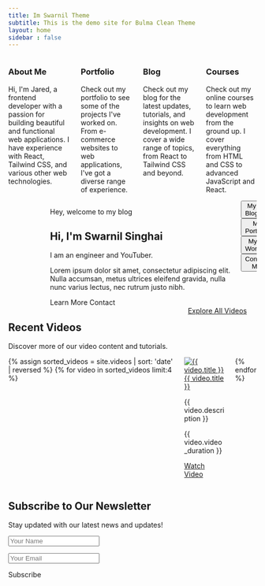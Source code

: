 ```yaml
---
title: Im Swarnil Theme
subtitle: This is the demo site for Bulma Clean Theme
layout: home    
sidebar : false
---
```

 <section class="section">
    <div class="container">
      <div class="columns is-multiline">
        <div class="column is-half-tablet is-one-quarter-desktop">
          <div id="about-card" class="card card-hover" onclick="toggleCard('about')">
            <div class="card-content has-text-centered">
              <div class="icon-container">
                <span class="icon is-large">
                  <i class="fas fa-user icon"></i>
                </span>
              </div>
              <h3 class="title is-4">About Me</h3>
            </div>
            <div id="about-content" class="card-content is-hidden">
              <p>Hi, I'm Jared, a frontend developer with a passion for building beautiful and functional web applications. I have experience with React, Tailwind CSS, and various other web technologies.</p>
            </div>
          </div>
        </div>
        <div class="column is-half-tablet is-one-quarter-desktop">
          <div id="portfolio-card" class="card card-hover" onclick="toggleCard('portfolio')">
            <div class="card-content has-text-centered">
              <div class="icon-container">
                <span class="icon is-large">
                  <i class="fas fa-briefcase icon"></i>
                </span>
              </div>
              <h3 class="title is-4">Portfolio</h3>
            </div>
            <div id="portfolio-content" class="card-content is-hidden">
              <p>Check out my portfolio to see some of the projects I've worked on. From e-commerce websites to web applications, I've got a diverse range of experience.</p>
            </div>
          </div>
        </div>
        <div class="column is-half-tablet is-one-quarter-desktop">
          <div id="blog-card" class="card card-hover" onclick="toggleCard('blog')">
            <div class="card-content has-text-centered">
              <div class="icon-container">
                <span class="icon is-large">
                  <i class="fas fa-newspaper icon"></i>
                </span>
              </div>
              <h3 class="title is-4">Blog</h3>
            </div>
            <div id="blog-content" class="card-content is-hidden">
              <p>Check out my blog for the latest updates, tutorials, and insights on web development. I cover a wide range of topics, from React to Tailwind CSS and beyond.</p>
            </div>
          </div>
        </div>
        <div class="column is-half-tablet is-one-quarter-desktop">
          <div id="courses-card" class="card card-hover" onclick="toggleCard('courses')">
            <div class="card-content has-text-centered">
              <div class="icon-container">
                <span class="icon is-large">
                  <i class="fas fa-book icon"></i>
                </span>
              </div>
              <h3 class="title is-4">Courses</h3>
            </div>
            <div id="courses-content" class="card-content is-hidden">
              <p>Check out my online courses to learn web development from the ground up. I cover everything from HTML and CSS to advanced JavaScript and React.</p>
            </div>
          </div>
        </div>
      </div>
    </div>
  </section>

  <script>
    function toggleCard(cardId) {
      const card = document.getElementById(`${cardId}-card`);
      const content = document.getElementById(`${cardId}-content`);
      const isActive = card.classList.toggle('is-expanded');

      document.querySelectorAll('.card-content.is-hidden').forEach(el => {
        if (el !== content) {
          el.classList.add('is-hidden');
        }
      });

      content.classList.toggle('is-hidden', !isActive);
    }
  </script>
<section class="hero">
  <div class="hero-body">
    <div class="container">
     <!-- Right Side with Image Placeholder -->
      <div class="columns is-vcentered is-centered">
      <div class="column is-3">
          <figure class="image is-512x512 is-skeleton">
          <img alt="Placeholder" src="https://placehold.co/128x128">
           </figure>
        </div>
        <!-- Left Side with Text -->
        <div class="column is-6 ml-4">
          <p class="is-size-4">Hey, welcome to my blog</p>
          <h1 class="title is-1 ">Hi, I'm Swarnil Singhai</h1>
          <p class="is-size-4">I am an engineer and YouTuber.</p>
          <p class="is-size-6 my-2">Lorem ipsum dolor sit amet, consectetur adipiscing elit. Nulla accumsan, metus ultrices eleifend gravida, nulla nunc varius lectus, nec rutrum justo nibh.</p>
          <div class="buttons">
            <a class="button is-light">Learn More</a>
            <a class="button is-primary is-outlined">Contact</a>
          </div>
        </div>

<div class="column is-3">
    <div class="button-options">
  <div class="columns is-mobile">
    <div class="column">
      <button class="button is-primary is-light is-fullwidth is-medium">
        <span class="icon is-small"><i class="fas fa-blog"></i></span>
        <span>My Blog</span>
      </button>
    </div>
  </div>
  <div class="columns is-mobile ">
    <div class="column">
      <button class="button is-primary is-light is-fullwidth is-medium">
        <span class="icon is-small"><i class="fas fa-briefcase"></i></span>
        <span>My Portfolio</span>
      </button>
    </div>
  </div>
  <div class="columns is-mobile">
    <div class="column">
      <button class="button is-primary is-light is-fullwidth is-medium ">
        <span class="icon is-small"><i class="fas fa-tools"></i></span>
        <span>My Work</span>
      </button>
    </div>
  </div>
  <div class="columns is-mobile">
    <div class="column">
      <button class="button is-primary is-light is-fullwidth is-medium">
        <span class="icon is-small"><i class="fas fa-envelope"></i></span>
        <span>Contact Me</span>
      </button>
    </div>
  </div>
</div>
        </div>
      </div>
    </div>
  </div>
</section>

<section class="section mt-5">
    <div class="container">
        <div class="columns">
            <div class="column is-9">
                <h2 class="title">Recent Videos</h2>
                <p>Discover more of our video content and tutorials.</p>
            </div>
            <div class="column is-3">
                <a href="/videos" class="button is-primary is-fullwidth">
                    <span class="mr-2 icon">
                        <i class="fas fa-video"></i>
                    </span>
                    Explore All Videos
                </a>
            </div>
        </div>
        <div class="columns is-multiline">
            {% assign sorted_videos = site.videos | sort: 'date' | reversed %}
            {% for video in sorted_videos limit:4 %}
                <div class="column is-3">
                    <div class="card">
                        <div class="card-image">
                            <a href="{{ video.url }}"><img style="" src="https://img.youtube.com/vi/{{ video.video_id | split:'=' | last }}/maxresdefault.jpg" alt="{{ video.title }}"></a>
                        </div>
                        <div class="card-content">
                            <a href="{{ video.url }}" class="title is-4">{{ video.title }}</a>
                            <p class="subtitle is-6">{{ video.description }}</p>
                            <div class="is-flex is-vcentered mt-3">
                                <span class="icon is-small">
                                    <i class="far fa-clock"></i>
                                </span>
                                <p class="is-size-7 ml-1">{{ video.video_duration }}</p>
                            </div>
                        </div>
                        <footer class="card-footer">
                            <p class="card-footer-item">
                                <a href="{{ video.url }}" class="has-text-primary">
                                    <span class="icon">
                                        <i class="fas fa-play"></i>
                                    </span>
                                    <span>Watch Video</span>
                                </a>
                            </p>
                        </footer>
                    </div>
                </div>
            {% endfor %}
        </div>
    </div>
</section>
<section class="section">
    <div class="container">
        <div class="columns is-centered">
            <div class="column is-half">
                <h2 class="title is-2 has-text-centered">Subscribe to Our Newsletter</h2>
                <p class="subtitle has-text-centered">Stay updated with our latest news and updates!</p>
                <div class="field is-grouped mt-4">
                    <p class="control is-expanded">
                        <input class="input " type="text" placeholder="Your Name">
                    </p>
                    <p class="control is-expanded">
                        <input class="input " type="email" placeholder="Your Email">
                    </p>
                    <p class="control">
                        <a class="button is-primary">
                            <span class="icon">
                                <i class="fas fa-paper-plane"></i>
                            </span>
                            <span>Subscribe</span>
                        </a>
                    </p>
                </div>
            </div>
        </div>
    </div>
</section>
